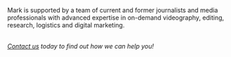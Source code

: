 <p class="lg:text-xl md:text-base">
        Mark is supported by a team of current and former journalists and media
        professionals with advanced expertise in on-demand videography, editing,
        research, logistics and digital marketing.
      </p>
       <br />
            <i id="Legal" class="lg:text-xl"><a href="/Contact#send-message" class="text-blue font-semibold">Contact us</a> today to find out how we can help you!
            </i>
      <!-- <p
        class="lg:text-xl md:text-xl py-5 sm:text-lg font-semibold font-[Poppins] text-blue"
      >
        <a href="mailto:contact@mediaadvisoryexperts.com"
          >contact@mediaadvisoryexperts.com</a
        >
      </p> -->
